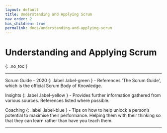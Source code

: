 ```yaml
---
layout: default
title: Understanding and Applying Scrum
nav_order: 2
has_children: true
permalink: docs/understanding-and-applying-scrum
---
```


# Understanding and Applying Scrum

{: .no_toc }

---

Scrum Guide - 2020
{: .label .label-green } - References 'The Scrum Guide', which is the official Scrum Body of Knowledge.

Insights
{: .label .label-yellow } - Provides further information gathered from various sources. References listed where possible.

Coaching
{: .label .label-blue } - Tips on how to help unlock a person’s potential to maximise their performance. Helping them with their thinking so that they can learn rather than have you teach them.

---
